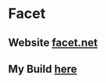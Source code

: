 # Facet


## Website [facet.net](https://www.facet.net/)

## My Build [here](https://guseinguseinov.github.io/Facet/)